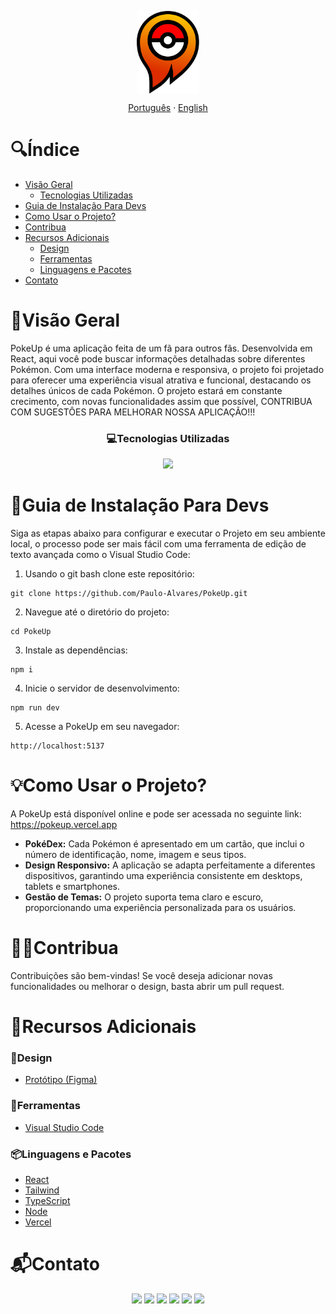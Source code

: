 <p align="center">
  <img width="100px" src="./src/assets/PokeUp.svg" align="center" alt="PokeUp Logo" />
</p>

<p align="center">
  <a href="#">Português</a> · <a href="/docs/README_EN.md">English</a>
</p>

# 🔍Índice <!-- omit in toc -->
  - [Visão Geral](#visão-geral)
    - [Tecnologias Utilizadas](#tecnologias-utilizadas)
  - [Guia de Instalação Para Devs](#guia-de-instalação-para-devs)
  - [Como Usar o Projeto?](#como-usar-o-projeto)
  - [Contribua](#contribua)
  - [Recursos Adicionais](#recursos-adicionais)
    - [Design](#design)
    - [Ferramentas](#ferramentas)
    - [Linguagens e Pacotes](#linguagens-e-pacotes)
  - [Contato](#contato)

# 📝Visão Geral
  PokeUp é uma aplicação feita de um fã para outros fãs.  Desenvolvida em React, aqui você pode buscar informações detalhadas sobre diferentes Pokémon. Com uma interface moderna e responsiva, o projeto foi projetado para oferecer uma experiência visual atrativa e funcional, destacando os detalhes únicos de cada Pokémon. O projeto estará em constante crecimento, com novas funcionalidades assim que possível, CONTRIBUA COM SUGESTÔES PARA MELHORAR NOSSA APLICAÇÃO!!!
<div align="center">

### 💻Tecnologias Utilizadas
<img src="https://iconsverse.vercel.app/icons?i=react,tailwind,ts,nodejs,vercel">

</div>

# 📖Guia de Instalação Para Devs
  Siga as etapas abaixo para configurar e executar o Projeto em seu ambiente local, o processo pode ser mais fácil com uma ferramenta de edição de texto avançada como o Visual Studio Code:

1. Usando o git bash clone este repositório:
  ```
  git clone https://github.com/Paulo-Alvares/PokeUp.git
  ```
  
2. Navegue até o diretório do projeto:
  ```
  cd PokeUp
  ```

3. Instale as dependências:
  ```
  npm i
  ```

4. Inicie o servidor de desenvolvimento:
  ```
  npm run dev
  ```

5. Acesse a PokeUp em seu navegador:
  ```
  http://localhost:5137
  ```

# 💡Como Usar o Projeto?
  A PokeUp está disponível online e pode ser acessada no seguinte link: https://pokeup.vercel.app 
  * **PokéDex:** Cada Pokémon é apresentado em um cartão, que inclui o número de identificação, nome, imagem e seus tipos.
  * **Design Responsivo:** A aplicação se adapta perfeitamente a diferentes dispositivos, garantindo uma experiência consistente em desktops, tablets e smartphones.
  * **Gestão de Temas:** O projeto suporta tema claro e escuro, proporcionando uma experiência personalizada para os usuários.


# ✌🏼Contribua
Contribuições são bem-vindas! Se você deseja adicionar novas funcionalidades ou melhorar o design, basta abrir um pull request.

# 🔗Recursos Adicionais
### 🎨Design
  - <a href="https://www.figma.com/design/HVElG87rLusvop0xQSnNnV/PokeUp?node-id=44-355&t=9qjkxAQwVYNcsVTn-1">Protótipo (Figma)</a>
### 🔧Ferramentas
  - <a href="https://code.visualstudio.com/download">Visual Studio Code</a>

### 📦Linguagens e Pacotes
  - <a href="https://react.dev/learn/start-a-new-react-project">React</a>
  - <a href="https://tailwindcss.com/docs/installation">Tailwind</a>
  - <a href="https://www.typescriptlang.org/">TypeScript</a>
  - <a href="https://nodejs.org/en/download/package-manager">Node</a>
  - <a href="https://vercel.com/">Vercel</a>

# 📬Contato
<div align="center"> 
  <a href="https://github.com/Paulo-Alvares"><img src="https://img.shields.io/badge/GitHub-000000?style=for-the-badge&logo=github&logoColor=white"></a>
  <a href = "mailto:pauloalvares66@gmail.com"><img src="https://img.shields.io/badge/Gmail-D14836?style=for-the-badge&logo=gmail&logoColor=white"></a>
  <a href="https://www.linkedin.com/in/paulo-alvares/"><img src="https://img.shields.io/badge/-LinkedIn-%230077B5?style=for-the-badge&logo=linkedin&logoColor=white"></a> 
  <a href="https://www.instagram.com/paulo_10111/"><img src="https://img.shields.io/badge/-Instagram-%23E4405F?style=for-the-badge&logo=instagram&logoColor=white"></a>
  <a href="https://www.facebook.com/paulogabriel.alvares"><img src="https://img.shields.io/badge/Facebook-1877F2?style=for-the-badge&logo=facebook&logoColor=white"></a>
  <a href="https://codepen.io/Poulos-Alvares"><img src="https://img.shields.io/badge/Codepen-000000?style=for-the-badge&logo=codepen&logoColor=white"></a>
</div>